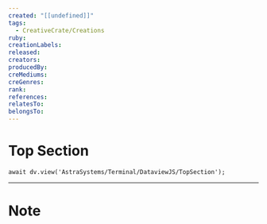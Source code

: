 ```yaml
---
created: "[[undefined]]"
tags:
  - CreativeCrate/Creations
ruby: 
creationLabels: 
released: 
creators: 
producedBy: 
creMediums: 
creGenres: 
rank: 
references: 
relatesTo: 
belongsTo: 
---
```

# Top Section
```jsD
await dv.view('AstraSystems/Terminal/DataviewJS/TopSection');
```
---
# Note
